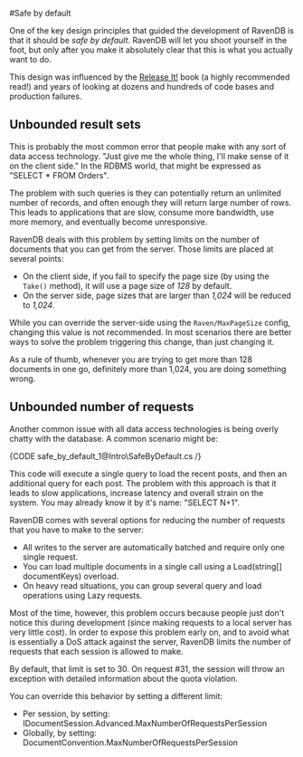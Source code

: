 #Safe by default

One of the key design principles that guided the development of RavenDB is that it should be *safe by default*. RavenDB will let you shoot yourself in the foot, but only after you make it absolutely clear that this is what you actually want to do.

This design was influenced by the [Release It!](https://pragprog.com/titles/mnee2/release-it-second-edition/) book (a highly recommended read!) and years of looking at dozens and hundreds of code bases and production failures. 

## Unbounded result sets

This is probably the most common error that people make with any sort of data access technology. "Just give me the whole thing, I'll make sense of it on the client side." In the RDBMS world, that might be expressed as "SELECT * FROM Orders".

The problem with such queries is they can potentially return an unlimited number of records, and often enough they will return large number of rows. This leads to applications that are slow, consume more bandwidth, use more memory, and eventually become unresponsive.

RavenDB deals with this problem by setting limits on the number of documents that you can get from the server. Those limits are placed at several points:

* On the client side, if you fail to specify the page size (by using the `Take()` method), it will use a page size of _128_ by default.
* On the server side, page sizes that are larger than _1,024_ will be reduced to _1,024_.

While you can override the server-side using the `Raven/MaxPageSize` config, changing this value is not recommended. In most scenarios there are better ways to solve the problem triggering this change, than just changing it.

As a rule of thumb, whenever you are trying to get more than 128 documents in one go, definitely more than 1,024, you are doing something wrong.

## Unbounded number of requests

Another common issue with all data access technologies is being overly chatty with the database. A common scenario might be:

{CODE safe_by_default_1@Intro\SafeByDefault.cs /}

This code will execute a single query to load the recent posts, and then an additional query for each post. The problem with this approach is that it leads to slow applications, increase latency and overall strain on the system. You may already know it by it's name: "SELECT N+1".

RavenDB comes with several options for reducing the number of requests that you have to make to the server:

* All writes to the server are automatically batched and require only one single request.
* You can load multiple documents in a single call using a Load(string[] documentKeys) overload.
* On heavy read situations, you can group several query and load operations using Lazy requests.

Most of the time, however, this problem occurs because people just don't notice this during development (since making requests to a local server has very little cost). In order to expose this problem early on, and to avoid what is essentially a DoS attack against the server, RavenDB limits the number of requests that each session is allowed to make.

By default, that limit is set to 30. On request #31, the session will throw an exception with detailed information about the quota violation.

You can override this behavior by setting a different limit:

* Per session, by setting: IDocumentSession.Advanced.MaxNumberOfRequestsPerSession
* Globally, by setting: DocumentConvention.MaxNumberOfRequestsPerSession
